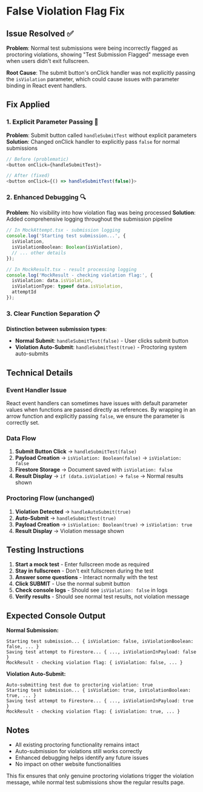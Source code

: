 # False Violation Flag Fix

## Issue Resolved ✅

**Problem**: Normal test submissions were being incorrectly flagged as proctoring violations, showing "Test Submission Flagged" message even when users didn't exit fullscreen.

**Root Cause**: The submit button's onClick handler was not explicitly passing the `isViolation` parameter, which could cause issues with parameter binding in React event handlers.

## Fix Applied

### 1. **Explicit Parameter Passing** 🔧

**Problem**: Submit button called `handleSubmitTest` without explicit parameters
**Solution**: Changed onClick handler to explicitly pass `false` for normal submissions

```typescript
// Before (problematic)
<button onClick={handleSubmitTest}>

// After (fixed)  
<button onClick={() => handleSubmitTest(false)}>
```

### 2. **Enhanced Debugging** 🔍

**Problem**: No visibility into how violation flag was being processed
**Solution**: Added comprehensive logging throughout the submission pipeline

```typescript
// In MockAttempt.tsx - submission logging
console.log('Starting test submission...', { 
  isViolation, 
  isViolationBoolean: Boolean(isViolation),
  // ... other details
});

// In MockResult.tsx - result processing logging
console.log('MockResult - checking violation flag:', { 
  isViolation: data.isViolation, 
  isViolationType: typeof data.isViolation,
  attemptId 
});
```

### 3. **Clear Function Separation** 📋

**Distinction between submission types**:
- **Normal Submit**: `handleSubmitTest(false)` - User clicks submit button
- **Violation Auto-Submit**: `handleSubmitTest(true)` - Proctoring system auto-submits

## Technical Details

### **Event Handler Issue**
React event handlers can sometimes have issues with default parameter values when functions are passed directly as references. By wrapping in an arrow function and explicitly passing `false`, we ensure the parameter is correctly set.

### **Data Flow**
1. **Submit Button Click** → `handleSubmitTest(false)`
2. **Payload Creation** → `isViolation: Boolean(false)` → `isViolation: false`
3. **Firestore Storage** → Document saved with `isViolation: false`
4. **Result Display** → `if (data.isViolation)` → `false` → Normal results shown

### **Proctoring Flow** (unchanged)
1. **Violation Detected** → `handleAutoSubmit(true)`
2. **Auto-Submit** → `handleSubmitTest(true)` 
3. **Payload Creation** → `isViolation: Boolean(true)` → `isViolation: true`
4. **Result Display** → Violation message shown

## Testing Instructions

1. **Start a mock test** - Enter fullscreen mode as required
2. **Stay in fullscreen** - Don't exit fullscreen during the test
3. **Answer some questions** - Interact normally with the test
4. **Click SUBMIT** - Use the normal submit button
5. **Check console logs** - Should see `isViolation: false` in logs
6. **Verify results** - Should see normal test results, not violation message

## Expected Console Output

**Normal Submission:**
```
Starting test submission... { isViolation: false, isViolationBoolean: false, ... }
Saving test attempt to Firestore... { ..., isViolationInPayload: false }
MockResult - checking violation flag: { isViolation: false, ... }
```

**Violation Auto-Submit:**
```
Auto-submitting test due to proctoring violation: true
Starting test submission... { isViolation: true, isViolationBoolean: true, ... }
Saving test attempt to Firestore... { ..., isViolationInPayload: true }
MockResult - checking violation flag: { isViolation: true, ... }
```

## Notes

- All existing proctoring functionality remains intact
- Auto-submission for violations still works correctly
- Enhanced debugging helps identify any future issues
- No impact on other website functionalities

This fix ensures that only genuine proctoring violations trigger the violation message, while normal test submissions show the regular results page.
